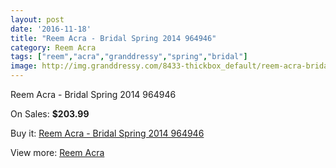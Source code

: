 ```yaml
---
layout: post
date: '2016-11-18'
title: "Reem Acra - Bridal Spring 2014 964946"
category: Reem Acra
tags: ["reem","acra","granddressy","spring","bridal"]
image: http://img.granddressy.com/8433-thickbox_default/reem-acra-bridal-spring-2014-964946.jpg
---
```

Reem Acra - Bridal Spring 2014 964946

On Sales: **$203.99**
<a href="https://www.granddressy.com/en/reem-acra/7663-reem-acra-bridal-spring-2014-964946.html"><amp-img layout="responsive" width="600" height="600" src="//img.granddressy.com/8433-thickbox_default/reem-acra-bridal-spring-2014-964946.jpg" alt="Reem Acra - Bridal Spring 2014 964946 0" /></a>

Buy it: [Reem Acra - Bridal Spring 2014 964946](https://www.granddressy.com/en/reem-acra/7663-reem-acra-bridal-spring-2014-964946.html "Reem Acra - Bridal Spring 2014 964946")

View more: [Reem Acra](https://www.granddressy.com/en/105-reem-acra "Reem Acra")